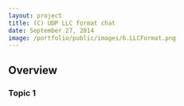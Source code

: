 ```yaml
---
layout: project
title: (C) UDP LLC format chat
date: September 27, 2014
image: /portfolio/public/images/6.LLCFormat.png
---
```


## Overview
### Topic 1

